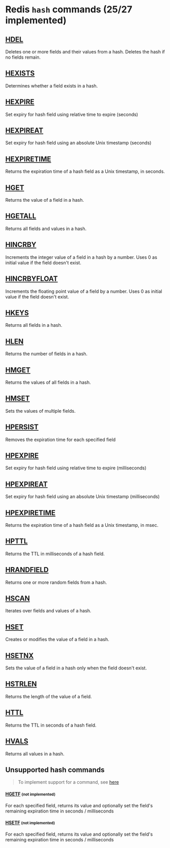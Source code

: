 # Redis `hash` commands (25/27 implemented)

## [HDEL](https://redis.io/commands/hdel/)

Deletes one or more fields and their values from a hash. Deletes the hash if no fields remain.

## [HEXISTS](https://redis.io/commands/hexists/)

Determines whether a field exists in a hash.

## [HEXPIRE](https://redis.io/commands/hexpire/)

Set expiry for hash field using relative time to expire (seconds)

## [HEXPIREAT](https://redis.io/commands/hexpireat/)

Set expiry for hash field using an absolute Unix timestamp (seconds)

## [HEXPIRETIME](https://redis.io/commands/hexpiretime/)

Returns the expiration time of a hash field as a Unix timestamp, in seconds.

## [HGET](https://redis.io/commands/hget/)

Returns the value of a field in a hash.

## [HGETALL](https://redis.io/commands/hgetall/)

Returns all fields and values in a hash.

## [HINCRBY](https://redis.io/commands/hincrby/)

Increments the integer value of a field in a hash by a number. Uses 0 as initial value if the field doesn't exist.

## [HINCRBYFLOAT](https://redis.io/commands/hincrbyfloat/)

Increments the floating point value of a field by a number. Uses 0 as initial value if the field doesn't exist.

## [HKEYS](https://redis.io/commands/hkeys/)

Returns all fields in a hash.

## [HLEN](https://redis.io/commands/hlen/)

Returns the number of fields in a hash.

## [HMGET](https://redis.io/commands/hmget/)

Returns the values of all fields in a hash.

## [HMSET](https://redis.io/commands/hmset/)

Sets the values of multiple fields.

## [HPERSIST](https://redis.io/commands/hpersist/)

Removes the expiration time for each specified field

## [HPEXPIRE](https://redis.io/commands/hpexpire/)

Set expiry for hash field using relative time to expire (milliseconds)

## [HPEXPIREAT](https://redis.io/commands/hpexpireat/)

Set expiry for hash field using an absolute Unix timestamp (milliseconds)

## [HPEXPIRETIME](https://redis.io/commands/hpexpiretime/)

Returns the expiration time of a hash field as a Unix timestamp, in msec.

## [HPTTL](https://redis.io/commands/hpttl/)

Returns the TTL in milliseconds of a hash field.

## [HRANDFIELD](https://redis.io/commands/hrandfield/)

Returns one or more random fields from a hash.

## [HSCAN](https://redis.io/commands/hscan/)

Iterates over fields and values of a hash.

## [HSET](https://redis.io/commands/hset/)

Creates or modifies the value of a field in a hash.

## [HSETNX](https://redis.io/commands/hsetnx/)

Sets the value of a field in a hash only when the field doesn't exist.

## [HSTRLEN](https://redis.io/commands/hstrlen/)

Returns the length of the value of a field.

## [HTTL](https://redis.io/commands/httl/)

Returns the TTL in seconds of a hash field.

## [HVALS](https://redis.io/commands/hvals/)

Returns all values in a hash.


## Unsupported hash commands 
> To implement support for a command, see [here](/guides/implement-command/) 

#### [HGETF](https://redis.io/commands/hgetf/) <small>(not implemented)</small>

For each specified field, returns its value and optionally set the field's remaining expiration time in seconds / milliseconds

#### [HSETF](https://redis.io/commands/hsetf/) <small>(not implemented)</small>

For each specified field, returns its value and optionally set the field's remaining expiration time in seconds / milliseconds


